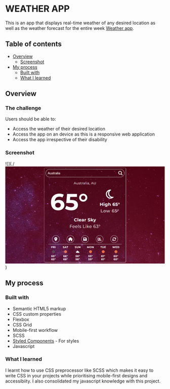 # WEATHER APP

This is an app that displays  real-time weather of any desired location as well as the weather forecast for the entire week [Weather app](https://cheery-maamoul-162328.netlify.app/).

## Table of contents

- [Overview](#overview)
  - [Screenshot](#screenshot)
- [My process](#my-process)
  - [Built with](#built-with)
  - [What I learned](#what-i-learned)

## Overview

### The challenge

Users should be able to:

- Access the weather of their desired location
- Access the app on an device as this is a responsive web application
- Access the app irrespective of their disability

### Screenshot

![](./![Alt text](Weather_App_Screenshot.png))


## My process

### Built with

- Semantic HTML5 markup
- CSS custom properties
- Flexbox
- CSS Grid
- Mobile-first workflow
- SCSS
- [Styled Components](https://styled-components.com/) - For styles
 - Javascript


### What I learned

I learnt how to use CSS preprocessor like SCSS which makes it easy to write CSS in your projects while prioritising mobile-first designs and accessibiity.
I also consolidated my javascript knowledge with this project.


